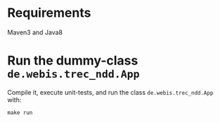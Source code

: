 # Requirements

Maven3 and Java8

# Run the dummy-class `de.webis.trec_ndd.App`

Compile it, execute unit-tests, and run the class `de.webis.trec_ndd.App` with:

```
make run
```

